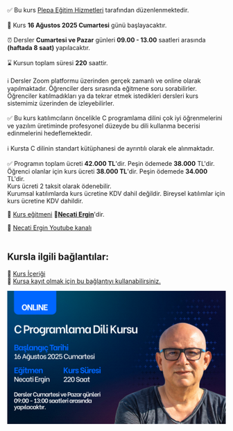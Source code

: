 ✅ Bu kurs [Plepa Eğitim Hizmetleri](https://plepa.com/) tarafından düzenlenmektedir.<br><br>
📅 Kurs __16 Ağustos 2025 Cumartesi__ günü başlayacaktır.<br><br>
⏰ Dersler __Cumartesi ve Pazar__ günleri __09.00 - 13.00__ saatleri arasında **(haftada 8 saat)** yapılacaktır.<br><br>
⌛ Kursun toplam süresi __220__ saattir.<br><br>
ℹ️ Dersler Zoom platformu üzerinden gerçek zamanlı ve online olarak yapılmaktadır. 
Öğrenciler ders sırasında eğitmene soru sorabilirler.<br>
Öğrenciler katılmadıkları ya da tekrar etmek istedikleri dersleri kurs sistemimiz üzerinden de izleyebilirler.<br><br>
✅ Bu kurs katılımcıların öncelikle C programlama dilini çok iyi öğrenmelerini ve yazılım üretiminde profesyonel düzeyde bu dili kullanma becerisi edinmelerini hedeflemektedir.<br><br>
ℹ️ Kursta C dilinin standart kütüphanesi de ayrıntılı olarak ele alınmaktadır.<br><br>
✅ Programın toplam ücreti **42.000 TL**'dir. Peşin ödemede **38.000** TL'dir. 
Öğrenci olanlar için kurs ücreti **38.000 TL**'dir. Peşin ödemede **34.000** TL'dir.<br> 
Kurs ücreti 2 taksit olarak ödenebilir.<br>
Kurumsal katılımlarda kurs ücretine KDV dahil değildir. Bireysel katılımlar için kurs ücretine KDV dahildir.<br>

👨 [Kurs eğitmeni](https://github.com/necatiergin/AGUSTOS_2025_C_KURSU/blob/main/kurs_egitmeni.md)
**&#128279;[Necati Ergin](https://www.linkedin.com/in/necati-ergin-045768176/)**'dir.

👨 [Necati Ergin Youtube kanalı](https://www.youtube.com/@necatiergin)<br><br>


## Kursla ilgili bağlantılar:
<!---&#128279; [Kursun Genel Tanıtımı](https://github.com/necatiergin/OCAK_2024_ONLINE_C_KURSU/blob/main/kurs_tanitimi.md)<br>--->
&#128279; [Kurs İçeriği](https://github.com/necatiergin/kurs_programlari/blob/main/c_programlama_dili.md)<br>
&#128279; [Kursa kayıt olmak için bu bağlantıyı kullanabilirsiniz.](https://us02web.zoom.us/meeting/register/DylSFss8QsuZAzTpu-uPJA)
<br>

![kurs tanıtım görseli](https://github.com/necatiergin/AGUSTOS_2025_C_KURSU/blob/main/c_kurs_gorseli.png)

<!---

![kurs tanıtım görseli](https://github.com/necatiergin/AGUSTOS_2025_C_KURSU/blob/main/c_kurs_gorseli.png)
--->

